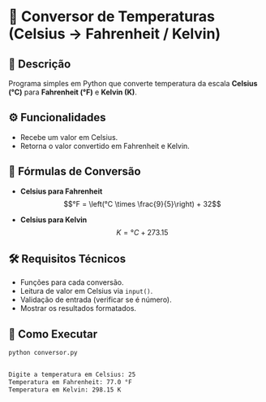 # 🧊 Conversor de Temperaturas (Celsius → Fahrenheit / Kelvin)

## 📌 Descrição

Programa simples em Python que converte temperatura da escala **Celsius (°C)** para **Fahrenheit (°F)** e **Kelvin (K)**.

## ⚙️ Funcionalidades

- Recebe um valor em Celsius.
- Retorna o valor convertido em Fahrenheit e Kelvin.

## 🔄 Fórmulas de Conversão

- **Celsius para Fahrenheit**  
  $$°F = \left(°C \times \frac{9}{5}\right) + 32$$

- **Celsius para Kelvin**  
  $$K = °C + 273.15$$

## 🛠️ Requisitos Técnicos

- Funções para cada conversão.
- Leitura de valor em Celsius via `input()`.
- Validação de entrada (verificar se é número).
- Mostrar os resultados formatados.

## 🚀 Como Executar

```bash
python conversor.py


Digite a temperatura em Celsius: 25
Temperatura em Fahrenheit: 77.0 °F
Temperatura em Kelvin: 298.15 K

